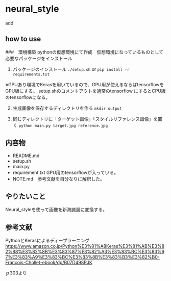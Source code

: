# neural_style

add
## how to use
###　環境構築
pythonの仮想環境にて作成　仮想環境になっているものとして必要なパッケージをインストール

1. パッケージのインストール
`./setup.sh`
or
`pip install -r requirements.txt`

※GPUあり環境でKerasを用いているので、GPU用が使えるならばtensorflowをGPU版にする。 setup.shのコメントアウトを通常のtensorflow
にするとCPU版のtensorflowになる。

2. 生成画像を保存するディレクトリを作る
`mkdir output`

3. 同じディレクトリに「ターゲット画像」「スタイルリファレンス画像」を置く
`python main.py target.jpg reference.jpg`





## 内容物 
- README.md 
- setup.sh
- main.py
- requirement.txt GPU用のtensorflowが入っている。
- NOTE.md　参考文献を自分なりに解釈した。

## やりたいこと
Neural_styleを使って画像を新海誠風に変換する。

## 参考文献

PythonとKerasによるディープラーニング
https://www.amazon.co.jp/Python%E3%81%A8Keras%E3%81%AB%E3%82%88%E3%82%8B%E3%83%87%E3%82%A3%E3%83%BC%E3%83%97%E3%83%A9%E3%83%BC%E3%83%8B%E3%83%B3%E3%82%B0-Francois-Chollet-ebook/dp/B07D498RJK

ｐ303より
